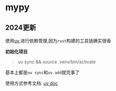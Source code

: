 # mypy

## 2024更新

使用[uv](https://github.com/astral-sh/uv),进行依赖管理,因为`rust`构建的工具链确实很香

**初始化项目**

> uv sync && source .venv/bin/activate

基本上都是`uv sync`和`uv add`就完事了

使用方式参考文档: [uv doc](https://docs.astral.sh/uv/)

